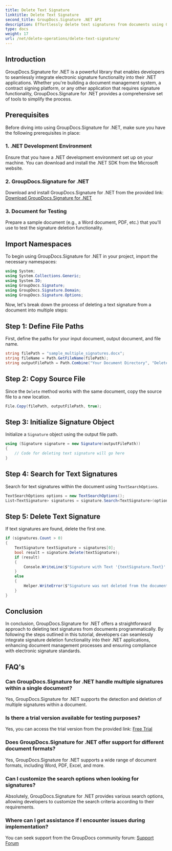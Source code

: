 ```yaml
---
title: Delete Text Signature
linktitle: Delete Text Signature
second_title: GroupDocs.Signature .NET API
description: Effortlessly delete text signatures from documents using GroupDocs.Signature for .NET. Simplify your document management tasks.
type: docs
weight: 17
url: /net/delete-operations/delete-text-signature/
---
```

## Introduction
GroupDocs.Signature for .NET is a powerful library that enables developers to seamlessly integrate electronic signature functionality into their .NET applications. Whether you're building a document management system, a contract signing platform, or any other application that requires signature functionality, GroupDocs.Signature for .NET provides a comprehensive set of tools to simplify the process.
## Prerequisites
Before diving into using GroupDocs.Signature for .NET, make sure you have the following prerequisites in place:
### 1. .NET Development Environment
Ensure that you have a .NET development environment set up on your machine. You can download and install the .NET SDK from the Microsoft website.
### 2. GroupDocs.Signature for .NET
Download and install GroupDocs.Signature for .NET from the provided link: [Download GroupDocs.Signature for .NET](https://releases.groupdocs.com/signature/net/)
### 3. Document for Testing
Prepare a sample document (e.g., a Word document, PDF, etc.) that you'll use to test the signature deletion functionality.

## Import Namespaces
To begin using GroupDocs.Signature for .NET in your project, import the necessary namespaces:
```csharp
using System;
using System.Collections.Generic;
using System.IO;
using GroupDocs.Signature;
using GroupDocs.Signature.Domain;
using GroupDocs.Signature.Options;
```

Now, let's break down the process of deleting a text signature from a document into multiple steps:
## Step 1: Define File Paths
First, define the paths for your input document, output document, and file name.
```csharp
string filePath = "sample_multiple_signatures.docx";
string fileName = Path.GetFileName(filePath);
string outputFilePath = Path.Combine("Your Document Directory", "DeleteText", fileName);
```
## Step 2: Copy Source File
Since the `Delete` method works with the same document, copy the source file to a new location.
```csharp
File.Copy(filePath, outputFilePath, true);
```
## Step 3: Initialize Signature Object
Initialize a `Signature` object using the output file path.
```csharp
using (Signature signature = new Signature(outputFilePath))
{
    // Code for deleting text signature will go here
}
```
## Step 4: Search for Text Signatures
Search for text signatures within the document using `TextSearchOptions`.
```csharp
TextSearchOptions options = new TextSearchOptions();
List<TextSignature> signatures = signature.Search<TextSignature>(options);
```
## Step 5: Delete Text Signature
If text signatures are found, delete the first one.
```csharp
if (signatures.Count > 0)
{
    TextSignature textSignature = signatures[0];
    bool result = signature.Delete(textSignature);
    if (result)
    {
        Console.WriteLine($"Signature with Text '{textSignature.Text}' was deleted from document ['{fileName}'].");
    }
    else
    {
        Helper.WriteError($"Signature was not deleted from the document! Signature with Text '{textSignature.Text}' was not found!");
    }
}
```

## Conclusion
In conclusion, GroupDocs.Signature for .NET offers a straightforward approach to deleting text signatures from documents programmatically. By following the steps outlined in this tutorial, developers can seamlessly integrate signature deletion functionality into their .NET applications, enhancing document management processes and ensuring compliance with electronic signature standards.
## FAQ's
### Can GroupDocs.Signature for .NET handle multiple signatures within a single document?
Yes, GroupDocs.Signature for .NET supports the detection and deletion of multiple signatures within a document.
### Is there a trial version available for testing purposes?
Yes, you can access the trial version from the provided link: [Free Trial](https://releases.groupdocs.com/)
### Does GroupDocs.Signature for .NET offer support for different document formats?
Yes, GroupDocs.Signature for .NET supports a wide range of document formats, including Word, PDF, Excel, and more.
### Can I customize the search options when looking for signatures?
Absolutely, GroupDocs.Signature for .NET provides various search options, allowing developers to customize the search criteria according to their requirements.
### Where can I get assistance if I encounter issues during implementation?
You can seek support from the GroupDocs community forum: [Support Forum](https://forum.groupdocs.com/c/signature/13)
